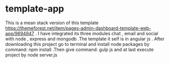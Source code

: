 # template-app
This is a mean stack version of this template https://themeforest.net/item/pages-admin-dashboard-template-web-app/9694847 .
I have integrated its three modules chat , email and social with node , express and mongodb .The template it self is in angular js .
After downloading this project go to terminal and 
install node packages by command: npm install .Then give command: gulp js and at last execute project by node server.js

